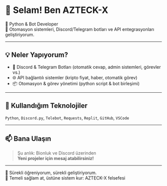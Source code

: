 # 👋 Selam! Ben AZTECK-X

🧠 Python & Bot Developer  
🚀 Otomasyon sistemleri, Discord/Telegram botları ve API entegrasyonları geliştiriyorum.

---

## 💡 Neler Yapıyorum?

- 🤖 Discord & Telegram Botları (otomatik cevap, admin sistemleri, görevler vs.)
- 🌐 API bağlantılı sistemler (kripto fiyat, haber, otomatik görev)
- 📦 Otomasyon & görev yönetimi (python script & bot birleşimi)

---

## 🧰 Kullandığım Teknolojiler
`Python`, `Discord.py`, `Telebot`, `Requests`, `Replit`, `GitHub`, `VSCode`

---

## 📫 Bana Ulaşın
> Şu anlık: Bionluk ve Discord üzerinden  
> **Yeni projeler için mesaj atabilirsiniz!**

---

🚧 Sürekli öğreniyorum, sürekli geliştiriyorum.  
🧱 Temeli sağlam at, üstüne sistem kur: AZTECK-X felsefesi

